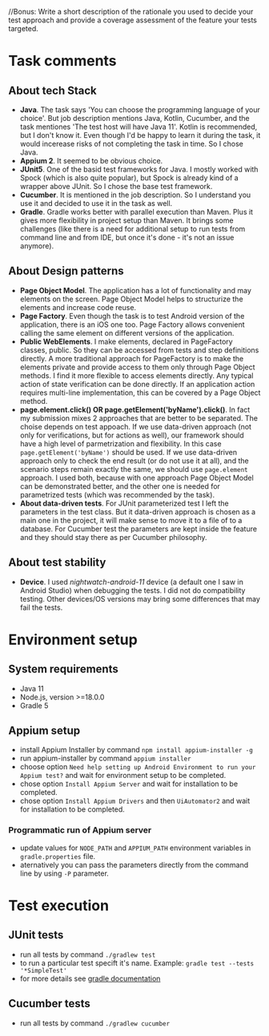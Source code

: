 //Bonus: Write a short description of the rationale you used to decide your test approach and provide a coverage assessment of the feature your tests targeted.

# Task comments
## About tech Stack
- **Java**. The task says 'You can choose the programming language of your choice'. But job description mentions Java, Kotlin, Cucumber, and the task mentiones 'The test host will have Java 11'. Kotlin is recommended, but I don't know it. Even though I'd be happy to learn it during the task, it would incerease risks of not completing the task in time. So I chose Java.
- **Appium 2**. It seemed to be obvious choice.
- **JUnit5**. One of the basid test frameworks for Java. I mostly worked with Spock (which is also quite popular), but Spock is already kind of a wrapper above JUnit. So I chose the base test framework.
- **Cucumber**. It is mentioned in the job description. So I understand you use it and decided to use it in the task as well.
- **Gradle**. Gradle works better with parallel execution than Maven. Plus it gives more flexibility in project setup than Maven. It brings some challenges (like there is a need for additional setup to run tests from command line and from IDE, but once it's done - it's not an issue anymore).

## About Design patterns
- **Page Object Model**. The application has a lot of functionality and may elements on the screen. Page Object Model helps to structurize the elements and increase code reuse.
- **Page Factory**. Even though the task is to test Android version of the application, there is an iOS one too. Page Factory allows convenient calling the same element on different versions of the application.
- **Public WebElements**. I make elements, declared in PageFactory classes, public. So they can be accessed from tests and step definitions directly. A more traditional approach for PageFactory is to make the elements private and provide access to them only through Page Object methods. I find it more flexible to access elements directly. Any typical action of state verification can be done directly. If an application action requires multi-line implementation, this can be covered by a Page Object method.
- **page.element.click() OR page.getElement('byName').click()**. In fact my submission mixes 2 approaches that are better to be separated. The choise depends on test appoach. If we use data-driven approach (not only for verifications, but for actions as well), our framework should have a high level of parmetrization and flexibility. In this case `page.getElement('byName')` should be used. If we use data-driven approach only to check the end result (or do not use it at all), and the scenario steps remain exactly the same, we should use `page.element` approach. I used both, because with one approach Page Object Model can be demonstrated better, and the other one is needed for parametrized tests (which was recommended by the task).
- **About data-driven tests**. For JUnit parameterized test I left the parameters in the test class. But it data-driven approach is chosen as a main one in the project, it will make sense to move it to a file of to a database. For Cucumber test the parameters are kept inside the feature and they should stay there as per Cucumber philosophy.

## About test stability
- **Device**. I used *nightwatch-android-11* device (a default one I saw in Android Studio) when debugging the tests. I did not do compatibility testing. Other devices/OS versions may bring some differences that may fail the tests.

# Environment setup
## System requirements
- Java 11
- Node.js, version >=18.0.0
- Gradle 5

## Appium setup
- install Appium Installer by command `npm install appium-installer -g`
- run appium-installer by command `appium installer`
- choose option `Need help setting up Android Environment to run your Appium test?` and wait for environment setup to be completed.
- chose option `Install Appium Server` and wait for installation to be completed.
- chose option `Install Appium Drivers` and then `UiAutomator2` and wait for installation to be completed.

### Programmatic run of Appium server
- update values for `NODE_PATH` and `APPIUM_PATH` environment variables in `gradle.properties` file.
- aternatively you can pass the parameters directly from the command line by using `-P` parameter.

# Test execution
## JUnit tests
- run all tests by command `./gradlew test`
- to run a particular test specift it's name. Example: `gradle test --tests '*SimpleTest'`
- for more details see [gradle documentation](https://docs.gradle.org/current/userguide/java_testing.html)
## Cucumber tests
- run all tests by command `./gradlew cucumber`